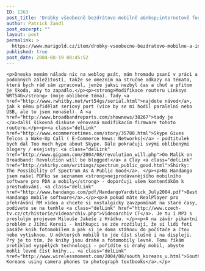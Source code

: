 ```yaml
---
ID: 1263
post_title: 'Drobky všeobecně bezdrátovo-mobilně a&nbsp;internetově formou linků&#8230;'
author: Patrick Zandl
post_excerpt: ""
layout: post
permalink: >
  https://www.marigold.cz/item/drobky-vseobecne-bezdratovo-mobilne-a-internetove-formou-linku
published: true
post_date: 2004-08-19 08:45:52
---
```

	<p>Dneska nemám náladu nic na weblog psát, mám hromadu psaní v práci a podobných záležitostí, takže se omezním na stručné odkazy na témata, která bych rád sám zpracoval, jenže jaksi nezbyl čas a chuť a přitom je škoda, aby to zapadlo.</p><p><strong>Modifikace routeru Linksys WRT54G</strong> (moje oblíbené téma). Tady <a href="http://www.rwhitby.net/wrt54gs/serial.html">najdete návod</a>, jak k němu přidělat seriový port (více by se mi hodil paralelní nebo USB, ale to jsem nenašel). A <a href="http://www.broadbandreports.com/shownews/38267">tady je </a>další šikovná diskuse věnovaná modifikacím firmware tohoto routeru.</p><p><a class="delLink" href="http://www.ecommercetimes.com/story/35780.html">Skype Gives Telcos a Wake-Up Call ( E-Commerce News: Networks)</a> - podtitulek bych dal Too much hype about Skype. Dále pokračuji svými oblíbenými blogery / esejisty: <a class="delLink" href="http://www.gigaom.com/2004/08/revolution_will.php">Om Malik on Broadband: Revolution will be blogged!</a> a Clay <a class="delLink" href="http://shirky.com/writings/spectrum_public_good.html">Shirky: The Possibility of Spectrum As A Public Good</a>. </p><p>Na Handango jsem našel PDFko se seznamem <strong>nejprodávanějšího mobilního software pro PDA a mobily</strong> - doporčuji všem kontenťákům k prostudování. <a class="delLink" href="http://www.handango.com/pdf/HandangoYardstick_July2004.pdf">Best Handango mobile software</a>.</p><p>A pokud máte RealPlayer pro přehrávání RM videa a chcete si nostalgicky zavzpomínat na staré časy, podívete se na tenhle <a class="delLink" href="http://www.czech-tv.cz/ct/historie/videoarchiv.php">Videoarchiv CT</a>. Je tu i MP3 s proslulým projevem Milouše Jakeše z Hrádku. </p><p>A na závěr pikantní problém z Jižní Koreii - knihkupci se zde rozčilují, že si lidi fotí pasáže knih fotomobilem a pak si je doma stáhnou do počítače a čtou nebo vytisknou. U některých mobilů to jde číst slušně i na displeji. Prý je to tím, že knihy jsou drahé a fotomobily levné. Tomu říkám protiklad vyspělých technologií - pořídíte si drahý mobil, abyste mohli levně číst knihy... <a class="delLink" href="http://www.wirelessmoment.com/2004/08/south_koreans_u.html">South Koreans using camera phones to photograph textbooks</a>.</p>